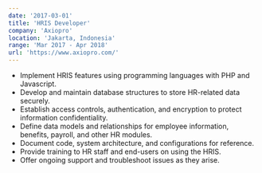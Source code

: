 ```yaml
---
date: '2017-03-01'
title: 'HRIS Developer'
company: 'Axiopro'
location: 'Jakarta, Indonesia'
range: 'Mar 2017 - Apr 2018'
url: 'https://www.axiopro.com/'
---
```


- Implement HRIS features using programming languages with PHP and Javascript.
- Develop and maintain database structures to store HR-related data securely.
- Establish access controls, authentication, and encryption to protect information confidentiality.
- Define data models and relationships for employee information, benefits, payroll, and other HR modules.
- Document code, system architecture, and configurations for reference.
- Provide training to HR staff and end-users on using the HRIS.
- Offer ongoing support and troubleshoot issues as they arise.
